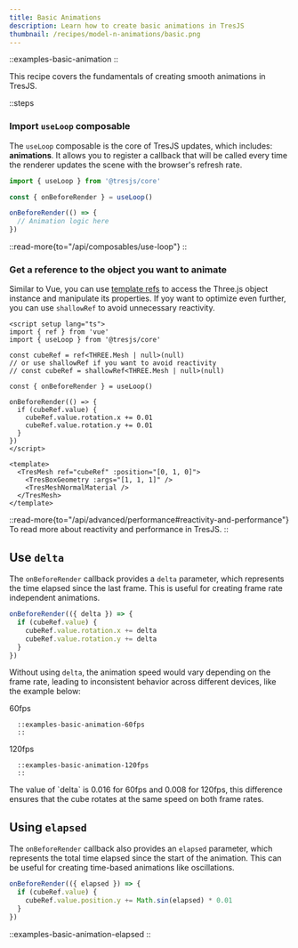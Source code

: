 ```yaml
---
title: Basic Animations
description: Learn how to create basic animations in TresJS
thumbnail: /recipes/model-n-animations/basic.png
---
```


::examples-basic-animation
::

This recipe covers the fundamentals of creating smooth animations in TresJS.

::steps

### Import `useLoop` composable

The `useLoop` composable is the core of TresJS updates, which includes: **animations**. It allows you to register a callback that will be called every time the renderer updates the scene with the browser's refresh rate.


```ts
import { useLoop } from '@tresjs/core'

const { onBeforeRender } = useLoop()

onBeforeRender(() => {
  // Animation logic here
})

```

::read-more{to="/api/composables/use-loop"}
::

### Get a reference to the object you want to animate

Similar to Vue, you can use [template refs](https://vuejs.org/guide/essentials/template-refs) to access the Three.js object instance and manipulate its properties. If yoy want to optimize even further, you can use `shallowRef` to avoid unnecessary reactivity.

```vue [RotatingCube.vue]
<script setup lang="ts">
import { ref } from 'vue'
import { useLoop } from '@tresjs/core'

const cubeRef = ref<THREE.Mesh | null>(null)
// or use shallowRef if you want to avoid reactivity
// const cubeRef = shallowRef<THREE.Mesh | null>(null)

const { onBeforeRender } = useLoop()

onBeforeRender(() => {
  if (cubeRef.value) {
    cubeRef.value.rotation.x += 0.01
    cubeRef.value.rotation.y += 0.01
  }
})
</script>

<template>
  <TresMesh ref="cubeRef" :position="[0, 1, 0]">
    <TresBoxGeometry :args="[1, 1, 1]" />
    <TresMeshNormalMaterial />
  </TresMesh>
</template>
```

::read-more{to="/api/advanced/performance#reactivity-and-performance"}
To read more about reactivity and performance in TresJS.
::

## Use `delta`

The `onBeforeRender` callback provides a `delta` parameter, which represents the time elapsed since the last frame. This is useful for creating frame rate independent animations.

```ts
onBeforeRender(({ delta }) => {
  if (cubeRef.value) {
    cubeRef.value.rotation.x += delta
    cubeRef.value.rotation.y += delta
  }
})
```

Without using `delta`, the animation speed would vary depending on the frame rate, leading to inconsistent behavior across different devices, like the example below:

<div class="w-full flex border border-gray-200 rounded-lg overflow-hidden">
   <div class="w-1/2 border-r border-gray-200">
      <div class="text-center p-2 border-b border-gray-200 font-bold">
         60fps
      </div>

      ::examples-basic-animation-60fps
      ::

   </div>
   <div class="w-1/2">
      <div class="p-2 text-center p-2 border-b border-gray-200 font-bold">
         120fps
      </div>

      ::examples-basic-animation-120fps
      ::

   </div>
</div>
<div class="p-2 text-xs text-gray-500 italic mt-2 block text-center">
  The value of `delta` is 0.016 for 60fps and 0.008 for 120fps,  this difference ensures that the cube rotates at the same speed on both frame rates.
</div>

## Using `elapsed` 

The `onBeforeRender` callback also provides an `elapsed` parameter, which represents the total time elapsed since the start of the animation. This can be useful for creating time-based animations like oscillations.

```ts
onBeforeRender(({ elapsed }) => {
  if (cubeRef.value) {
    cubeRef.value.position.y += Math.sin(elapsed) * 0.01
  }
})
```

::examples-basic-animation-elapsed
::